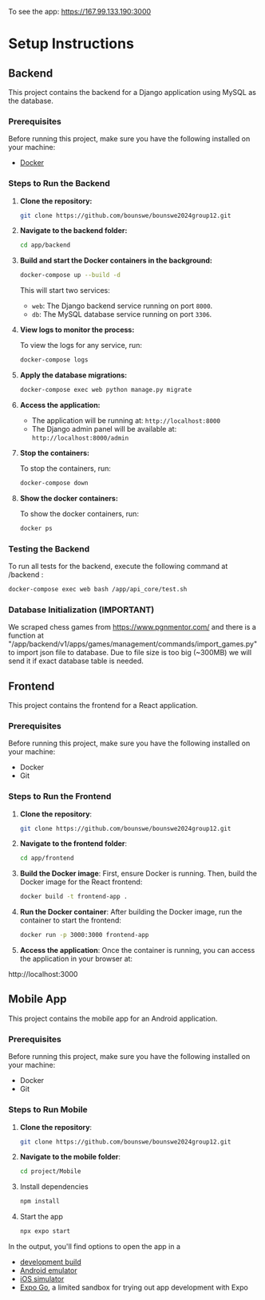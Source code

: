 To see the app: https://167.99.133.190:3000

# Setup Instructions

## Backend

This project contains the backend for a Django application using MySQL as the database.

### Prerequisites

Before running this project, make sure you have the following installed on your machine:

- [Docker](https://www.docker.com/get-started)

### Steps to Run the Backend

1. **Clone the repository:**

   ```bash
   git clone https://github.com/bounswe/bounswe2024group12.git
   ```

2. **Navigate to the backend folder:**

   ```bash
   cd app/backend
   ```

3. **Build and start the Docker containers in the background:**

   ```bash
   docker-compose up --build -d
   ```

   This will start two services:

   - `web`: The Django backend service running on port `8000`.
   - `db`: The MySQL database service running on port `3306`.

4. **View logs to monitor the process:**

   To view the logs for any service, run:

   ```bash
   docker-compose logs
   ```

5. **Apply the database migrations:**

   ```bash
   docker-compose exec web python manage.py migrate
   ```

6. **Access the application:**

   - The application will be running at: `http://localhost:8000`
   - The Django admin panel will be available at: `http://localhost:8000/admin`

7. **Stop the containers:**

   To stop the containers, run:

   ```bash
   docker-compose down
   ```

8. **Show the docker containers:**

   To show the docker containers, run:

   ```bash
   docker ps
   ```

### Testing the Backend

To run all tests for the backend, execute the following command at /backend :

```bash
docker-compose exec web bash /app/api_core/test.sh
```
### Database Initialization (IMPORTANT)

We scraped chess games from https://www.pgnmentor.com/ and there is a function at "/app/backend/v1/apps/games/management/commands/import_games.py" to import json file to database. Due to file size is too big (~300MB) we will send it if exact database table is needed.


## Frontend

This project contains the frontend for a React application.

### Prerequisites

Before running this project, make sure you have the following installed on your machine:

- Docker
- Git

### Steps to Run the Frontend

1. **Clone the repository**:

   ```bash
   git clone https://github.com/bounswe/bounswe2024group12.git

2. **Navigate to the frontend folder**:
   
   ```bash
   cd app/frontend

3. **Build the Docker image**:
First, ensure Docker is running. Then, build the Docker image for the React frontend:

   ```bash
   docker build -t frontend-app .

4. **Run the Docker container**:
After building the Docker image, run the container to start the frontend:

   ```bash
   docker run -p 3000:3000 frontend-app
   
5. **Access the application**:
Once the container is running, you can access the application in your browser at:

http://localhost:3000


## Mobile App

This project contains the mobile app for an Android application.


### Prerequisites

Before running this project, make sure you have the following installed on your machine:

- Docker
- Git

### Steps to Run Mobile

1. **Clone the repository**:

   ```bash
   git clone https://github.com/bounswe/bounswe2024group12.git

2. **Navigate to the mobile folder**:
   
   ```bash
   cd project/Mobile

3. Install dependencies

   ```bash
   npm install
   ```

4. Start the app

   ```bash
   npx expo start
   ```

In the output, you'll find options to open the app in a

- [development build](https://docs.expo.dev/develop/development-builds/introduction/)
- [Android emulator](https://docs.expo.dev/workflow/android-studio-emulator/)
- [iOS simulator](https://docs.expo.dev/workflow/ios-simulator/)
- [Expo Go](https://expo.dev/go), a limited sandbox for trying out app development with Expo


